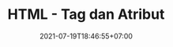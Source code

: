 ---
title: HTML - Tag dan Atribut
date: 2021-07-19T18:46:55+07:00
description: Pada tutorial ini saya akan mengenalkan kalian dengan beberapa tag html beserta semua atribut-atributnya dan beberapa contoh penggunaannya.
keyword: [html, tutorial]
tags: [html]
thumb: ./html-tag-dan-atribut.png
contentType: list
---
